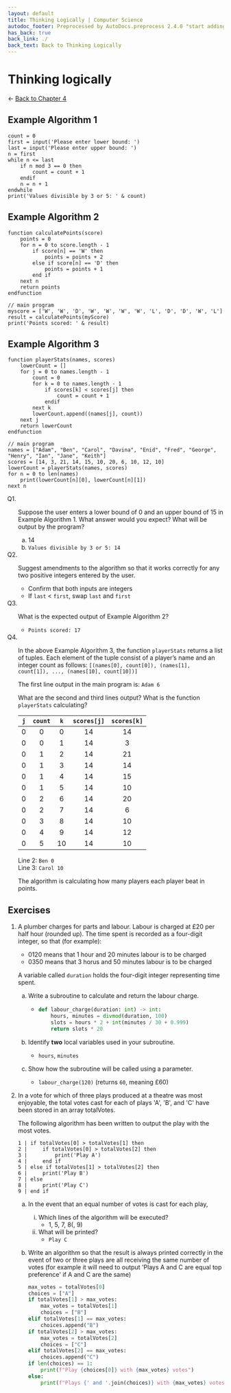```yaml
---
layout: default
title: Thinking Logically | Computer Science
autodoc_footer: Preprocessed by AutoDocs.preprocess 2.4.0 "start adding backlinks" ⓒ Starwort, 2020
has_back: true
back_link: ./
back_text: Back to Thinking Logically
---
```


<style>
    @counter-style question {
        prefix: "Q";
        suffix: ". ";
        system: extends decimal;
    }
    x-question > ol {
        list-style: question;
    }
    x-question > ol {
        counter-reset: list-ctr;
        list-style-type: none;
        list-style-position: outside;
    }
    x-question > ol > li {
        counter-increment: list-ctr;
    }
    x-question > ol > li:before {
        content:"Q" counter(list-ctr) ". ";
        margin-left: -25px;
    }
    ol ul, ul ul {
        list-style-type: circle;
    }
    ul {
        list-style-type: decimal;
    }
    ol ol, ul ol {
        list-style-type: lower-alpha !important;
    }
    ul ol ol, ol ol ol {
        list-style-type: lower-roman !important;
    }
</style>
# Thinking logically

← [Back to Chapter 4](./index.html)

## Example Algorithm 1

```ocrpsc
count = 0
first = input('Please enter lower bound: ')
last = input('Please enter upper bound: ')
n = first
while n <= last
    if n mod 3 == 0 then
        count = count + 1
    endif
    n = n + 1
endwhile
print('Values divisible by 3 or 5: ' & count)
```

## Example Algorithm 2

```ocrpsc
function calculatePoints(score)
    points = 0
    for n = 0 to score.length - 1
        if score[n] == 'W' then
            points = points + 2
        else if score[n] == 'D' then
            points = points + 1
        end if
    next n
    return points
endfunction

// main program
myscore = ['W', 'W', 'D', 'W', 'W', 'W', 'W', 'L', 'D', 'D', 'W', 'L']
result = calculatePoints(myScore)
print('Points scored: ' & result)
```

## Example Algorithm 3

```ocrpsc
function playerStats(names, scores)
    lowerCount = []
    for j = 0 to names.length - 1
        count = 0
        for k = 0 to names.length - 1
            if scores[k] < scores[j] then
                count = count + 1
            endif
        next k
        lowerCount.append((names[j], count))
    next j
    return lowerCount
endfunction

// main program
names = ["Adam", "Ben", "Carol", "Davina", "Enid", "Fred", "George", "Henry", "Ian", "Jane", "Keith"]
scores = [14, 3, 21, 14, 15, 10, 20, 6, 10, 12, 10]
lowerCount = playerStats(names, scores)
for n = 0 to len(names)
    print(lowerCount[n][0], lowerCount[n][1])
next n
```

<x-question>

1. Suppose the user enters a lower bound of 0 and an upper bound of 15 in Example Algorithm 1. What answer would you expect? What will be output by the program?
    1. 14
    2. `Values divisible by 3 or 5: 14`
2. Suggest amendments to the algorithm so that it works correctly for any two positive integers entered by the user.
    - Confirm that both inputs are integers
    - If `last` < `first`, swap `last` and `first`
3. What is the expected output of Example Algorithm 2?
    - `Points scored: 17`
4. In the above Example Algorithm 3, the function `playerStats` returns a list of tuples. Each element of the tuple consist of a player’s name and an integer count as follows: `[(names[0], count[0]), (names[1], count[1]), ..., (names[10], count[10])]`

    The first line output in the main program is: `Adam 6`

    What are the second and third lines output? What is the function `playerStats` calculating?

    `j` | `count` | `k` | `scores[j]` | `scores[k]`
    :-: | :-----: | :-: | :---------: | :---------:
     0  |    0    |  0  |     14      |     14
     0  |    0    |  1  |     14      |      3
     0  |    1    |  2  |     14      |     21
     0  |    1    |  3  |     14      |     14
     0  |    1    |  4  |     14      |     15
     0  |    1    |  5  |     14      |     10
     0  |    2    |  6  |     14      |     20
     0  |    2    |  7  |     14      |      6
     0  |    3    |  8  |     14      |     10
     0  |    4    |  9  |     14      |     12
     0  |    5    | 10  |     14      |     10

    Line 2: `Ben 0`  
    Line 3: `Carol 10`

    The algorithm is calculating how many players each player beat in points.

</x-question>

## Exercises

- A plumber charges for parts and labour. Labour is charged at £20 per half hour (rounded up). The time spent is recorded as a four-digit integer, so that (for example):
    - 0120 means that 1 hour and 20 minutes labour is to be charged
    - 0350 means that 3 horus and 50 minutes labour is to be charged

    A variable called `duration` holds the four-digit integer representing time spent.

    1. Write a subroutine to calculate and return the labour charge.

        - ```py
          def labour_charge(duration: int) -> int:
              hours, minutes = divmod(duration, 100)
              slots = hours * 2 + int(minutes / 30 + 0.999)
              return slots * 20
          ```

    2. Identify **two** local variables used in your subroutine.
        - `hours`, `minutes`
    3. Show how the subroutine will be called using a parameter.
        - `labour_charge(120)` (returns `60`, meaning £60)
- In a vote for which of three plays produced at a theatre was most enjoyable, the total votes cast for each of plays 'A', 'B', and 'C' have been stored in an array totalVotes.

    The following algorithm has been written to output the play with the most votes.

    ```ocrpsc
    1 | if totalVotes[0] > totalVotes[1] then
    2 |     if totalVotes[0] > totalVotes[2] then
    3 |         print('Play A')
    4 |     end if
    5 | else if totalVotes[1] > totalVotes[2] then
    6 |     print('Play B')
    7 | else
    8 |     print('Play C')
    9 | end if
    ```

    1. In the event that an equal number of votes is cast for each play,
        1. Which lines of the algorithm will be executed?
            - 1, 5, 7, 8(, 9)
        2. What will be printed?
            - `Play C`
    2. Write an algorithm so that the result is always printed correctly in the event of two or three plays are all receiving the same number of votes (for example it will need to output 'Plays A and C are equal top preference' if A and C are the same)

        ```py
        max_votes = totalVotes[0]
        choices = ["A"]
        if totalVotes[1] > max_votes:
            max_votes = totalVotes[1]
            choices = ["B"]
        elif totalVotes[1] == max_votes:
            choices.append("B")
        if totalVotes[2] > max_votes:
            max_votes = totalVotes[2]
            choices = ["C"]
        elif totalVotes[2] == max_votes:
            choices.append("C")
        if len(choices) == 1:
            print(f"Play {choices[0]} with {max_votes} votes")
        else:
            print(f"Plays {' and '.join(choices)} with {max_votes} votes each")
        ```
